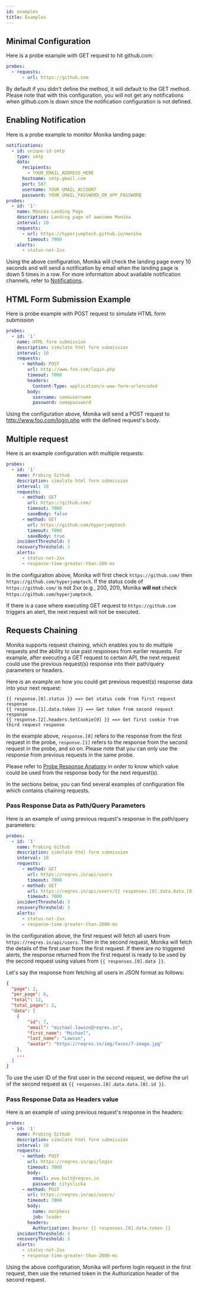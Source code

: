 ```yaml
---
id: examples
title: Examples
---
```


## Minimal Configuration

Here is a probe example with GET request to hit github.com:

```yaml
probes:
  - requests:
      - url: https://github.com
```

By default if you didn't define the method, it will default to the GET method. Please note that with this configuration, you will not get any notifications when github.com is down since the notification configuration is not defined.

## Enabling Notification

Here is a probe example to monitor Monika landing page:

```yaml
notifications:
  - id: unique-id-smtp
    type: smtp
    data:
      recipients:
        - YOUR_EMAIL_ADDRESS_HERE
      hostname: smtp.gmail.com
      port: 587
      username: YOUR_GMAIL_ACCOUNT
      password: YOUR_GMAIL_PASSWORD_OR_APP_PASSWORD
probes:
  - id: '1'
    name: Monika Landing Page
    description: Landing page of awesome Monika
    interval: 10
    requests:
      - url: https://hyperjumptech.github.io/monika
        timeout: 7000
    alerts:
      - status-not-2xx
```

Using the above configuration, Monika will check the landing page every 10 seconds and will send a notification by email when the landing page is down 5 times in a row. For more information about available notification channels, refer to [Notifications](https://hyperjumptech.github.io/monika/guides/notifications).

## HTML Form Submission Example

Here is probe example with POST request to simulate HTML form submission

```yaml
probes:
  - id: '1'
    name: HTML form submission
    description: simulate html form submission
    interval: 10
    requests:
      - method: POST
        url: http://www.foo.com/login.php
        timeout: 7000
        headers:
          Content-Type: application/x-www-form-urlencoded
        body:
          username: someusername
          password: somepassword
```

Using the configuration above, Monika will send a POST request to <http://www.foo.com/login.php> with the defined request's body.

## Multiple request

Here is an example configuration with multiple requests:

```yaml
probes:
  - id: '1'
    name: Probing Github
    description: simulate html form submission
    interval: 10
    requests:
      - method: GET
        url: https://github.com/
        timeout: 7000
        saveBody: false
      - method: GET
        url: https://github.com/hyperjumptech
        timeout: 7000
        saveBody: true
    incidentThreshold: 3
    recoveryThreshold: 3
    alerts:
      - status-not-2xx
      - response-time-greater-than-200-ms
```

In the configuration above, Monika will first check `https://github.com/` then `https://github.com/hyperjumptech`. If the status code of `https://github.com/` is not 2xx (e.g., 200, 201), Monika **will not** check `https://github.com/hyperjumptech`.

If there is a case where executing GET request to `https://github.com` triggers an alert, the next request will not be executed.

## Requests Chaining

Monika supports request chaining, which enables you to do multiple requests and the ability to use past responses from earlier requests. For example, after executing a GET request to certain API, the next request could use the previous request(s) response into their path/query parameters or headers.

Here is an example on how you could get previous request(s) response data into your next request:

```shell
{{ response.[0].status }} ==> Get status code from first request response
{{ response.[1].data.token }} ==> Get token from second request response
{{ response.[2].headers.SetCookie[0] }} ==> Get first cookie from third request response
```

In the example above, `response.[0]` refers to the response from the first request in the probe, `response.[1]` refers to the response from the second request in the probe, and so on. Please note that you can only use the response from previous requests in the same probe.

Please refer to [Probe Response Anatomy](https://hyperjumptech.github.io/monika/guides/probes#probe-response-anatomy) in order to know which value could be used from the response body for the next request(s).

In the sections below, you can find several examples of configuration file which contains chaining requests.

### Pass Response Data as Path/Query Parameters

Here is an example of using previous request's response in the path/query parameters:

```yaml
probes:
  - id: '1'
    name: Probing Github
    description: simulate html form submission
    interval: 10
    requests:
      - method: GET
        url: https://reqres.in/api/users
        timeout: 7000
      - method: GET
        url: https://reqres.in/api/users/{{ responses.[0].data.data.[0].id }}
        timeout: 7000
    incidentThreshold: 3
    recoveryThreshold: 3
    alerts:
      - status-not-2xx
      - response-time-greater-than-2000-ms
```

In the configuration above, the first request will fetch all users from `https://reqres.in/api/users`. Then in the second request, Monika will fetch the details of the first user from the first request. If there are no triggered alerts, the response returned from the first request is ready to be used by the second request using values from `{{ responses.[0].data }}`.

Let's say the response from fetching all users in JSON format as follows:

```json
{
  "page": 2,
  "per_page": 6,
  "total": 12,
  "total_pages": 2,
  "data": [
    {
        "id": 7,
        "email": "michael.lawson@reqres.in",
        "first_name": "Michael",
        "last_name": "Lawson",
        "avatar": "https://reqres.in/img/faces/7-image.jpg"
    },
    ...
  ]
}
```

To use the user ID of the first user in the second request, we define the url of the second request as `{{ responses.[0].data.data.[0].id }}`.

### Pass Response Data as Headers value

Here is an example of using previous request's response in the headers:

```yaml
probes:
  - id: '1'
    name: Probing Github
    description: simulate html form submission
    interval: 10
    requests:
      - method: POST
        url: https://reqres.in/api/login
        timeout: 7000
        body:
          email: eve.holt@reqres.in
          password: cityslicka
      - method: POST
        url: https://reqres.in/api/users/
        timeout: 7000
        body:
          name: morpheus
          job: leader
        headers:
          Authorization: Bearer {{ responses.[0].data.token }}
    incidentThreshold: 3
    recoveryThreshold: 3
    alerts:
      - status-not-2xx
      - response-time-greater-than-2000-ms
```

Using the above configuration, Monika will perform login request in the first request, then use the returned token in the Authorization header of the second request.
